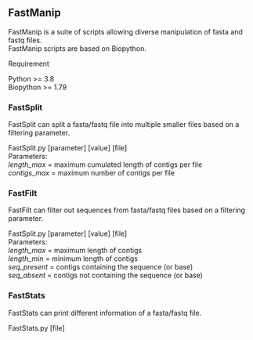 ## FastManip

FastManip is a suite of scripts allowing diverse manipulation of fasta and fastq files.  
FastManip scripts are based on Biopython.

Requirement

Python >= 3.8  
Biopython >= 1.79  

### FastSplit

FastSplit can split a fasta/fastq file into multiple smaller files based on a filtering parameter.

FastSplit.py [parameter] [value] [file]  
Parameters:  
*length_max* = maximum cumulated length of contigs per file  
*contigs_max* = maximum number of contigs per file

### FastFilt

FastFilt can filter out sequences from fasta/fastq files based on a filtering parameter.

FastSplit.py [parameter] [value] [file]  
Parameters:  
*length_max* = maximum length of contigs  
*length_min* = minimum length of contigs  
*seq_present* = contigs containing the sequence (or base)  
*seq_absent* = contigs not containing the sequence (or base)

### FastStats

FastStats can print different information of a fasta/fastq file.

FastStats.py [file]